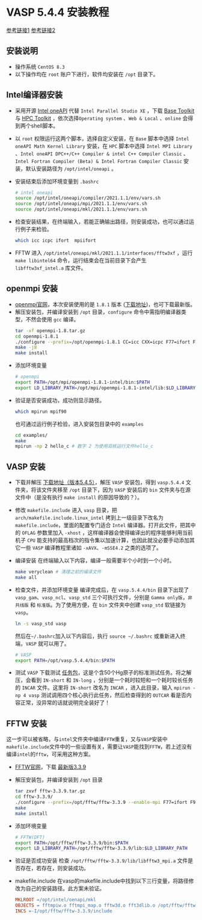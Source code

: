 # VASP 5.4.4 安装教程

[参考链接1](http://bbs.keinsci.com/thread-11812-1-1.html)
[参考链接2](https://blog.csdn.net/qq_35548961/article/details/87943407)

## 安装说明
- 操作系统 `CentOS 8.3`
- 以下操作均在 `root` 账户下进行，软件均安装在 `/opt` 目录下。

## Intel编译器安装
- 采用开源 [Intel oneAPI](https://my.oschina.net/u/4303238/blog/4771794) 代替 `Intel Parallel Studio XE` ，下载 [Base Toolkit](https://software.intel.com/content/www/us/en/develop/tools/oneapi/base-toolkit/download.html) 与 [HPC Toolkit](https://software.intel.com/content/www/us/en/develop/tools/oneapi/hpc-toolkit.html) ，依次选择`Operating system` 、`Web & Local` 、`online` 会得到两个shell脚本。
- 以 `root` 权限运行这两个脚本，选择自定义安装，在 `Base` 脚本中选择 `Intel oneAPI Math Kernel Library` 安装，在 `HPC` 脚本中选择 `Intel MPI Library` 、`Intel oneAPI DPC++/C++ Compiler & intel C++ Compiler Classic` 、`Intel Fortran Compiler (Beta) & Intel Fortran Compiler Classic` 安装，默认安装路径为 `/opt/intel/oneapi` 。
- 安装结束后添加环境变量到 `.bashrc`
    ```bash
    # intel oneapi
    source /opt/intel/oneapi/compiler/2021.1.1/env/vars.sh
    source /opt/intel/oneapi/mpi/2021.1.1/env/vars.sh
    source /opt/intel/oneapi/mkl/2021.1.1/env/vars.sh
    ```
    
- 检查安装结果，在终端输入，若能正确输出路径，则安装成功，也可以通过运行例子来检验。
    ```bash
    which icc icpc ifort  mpiifort
    ```
    
- FFTW
进入 `/opt/intel/oneapi/mkl/2021.1.1/interfaces/fftw3xf` ，运行 `make libintel64` 命令，运行结束会在当前目录下会产生 `libfftw3xf_intel.a` 库文件。

## openmpi 安装
- [openmpi官网](https://www.open-mpi.org/)，本次安装使用的是 `1.8.1` 版本 ([下载地址](https://www.open-mpi.org/software/ompi/v1.8/))，也可下载最新版。
- 解压安装包，并编译安装到 `/opt` 目录，`configure` 命令中需指明编译器类型，不然会使用 `gcc` 编译。
    ```bash
    tar -xf openmpi-1.8.tar.gz
    cd openmpi-1.8.1
    ./configure --prefix=/opt/openmpi-1.8.1 CC=icc CXX=icpc F77=ifort FC=ifort
    make -j8
    make install
    ```
- 添加环境变量
    ```bash
    # openmpi
    export PATH=/opt/mpi/openmpi-1.8.1-intel/bin:$PATH
    export LD_LIBRARY_PATH=/opt/mpi/openmpi-1.8.1-intel/lib:$LD_LIBRARY_PATH
    ```
- 验证是否安装成功，成功则显示路径。
    ```bash
    which mpirun mpif90
    ```
    也可通过运行例子检验，进入安装包目录中的 `examples`
    ```bash
    cd examples/
    make
    mpirun -np 2 hello_c # 数字 2 为使用双核运行文件hello_c
    ```

## VASP 安装
- 下载并解压
[下载地址（版本5.4.5）]()，解压 `VASP` 安装包，得到 `vasp.5.4.4` 文件夹，将该文件夹移至 `/opt` 目录下，因为 `VASP` 安装后的 `bin` 文件夹与在源文件中（是没有执行 `make install` 的原因导致的？）。

- 修改 `makefile.include` 
进入 `vasp` 目录，把 `arch/makefile.include.linux_intel` 拷到上一级目录下改名为 `makefile.include`，里面的配置专门适合 `Intel` 编译器。打开此文件，把其中的 `OFLAG` 参数里加入 `-xhost` ，这样编译器会使得编译出的程序能够利用当前机子 `CPU` 能支持的最高档次的指令集以加速计算，也因此就没必要手动添加其它一些 `VASP` 编译教程里诸如 `-xAVX`、`-mSSE4.2` 之类的选项了。

- 编译安装
在终端输入以下内容，编译一般需要半个小时到一个小时。
    ```bash
    make veryclean # 清理之前的编译文件
    make all
    ```
    
- 检查文件，并添加环境变量
编译完成后，在 `vasp.5.4.4/bin` 目录下出现了 `vasp_gam`、`vasp_ncl`、`vasp_std` 三个可执行文件，分别是 `Gamma only版`，`非共线版` 和 `标准版`。为了使用方便，在 `bin` 文件夹中创建 `vasp_std` 软链接为 `vasp`。
    ```bash
    ln -s vasp_std vasp
    ```
    然后在`~/.bashrc`加入以下内容后，执行 `source ~/.bashrc` 或重新进入终端，`VASP` 就可以用了。
    ```bash
    # VASP
    export PATH=/opt/vasp.5.4.4/bin:$PATH
    ```

- 测试 `VASP`
下载测试 [任务包](http://sobereva.com/attach/455/benchmark.Hg.tar.gz)，这是个含50个Hg原子的标准测试任务。将之解压，会看到 `IN-short` 和 `IN-long` ，分别是一个耗时较短和一个耗时较长任务的 `INCAR` 文件。这里将 `IN-short` 改名为 `INCAR` ，进入此目录，输入 `mpirun -np 4 vasp` 测试调用四个核心执行此任务，然后检查得到的 `OUTCAR` 看是否内容正常，没异常的话就说明完全装好了！

## FFTW 安装 
这一步可以被省略，与`intel`文件夹中编译`FFTW`重复，又与`VASP`安装中`makefile.include`文件中的一些设置有关，需要让`VASP`能找到`FFTW`，若上述没有编译`intel`的`fftw`，可采用这种方案。
- [FFTW官网](http://www.fftw.org/)，下载 [最新版3.3.9](http://www.fftw.org/download.html)
- 解压安装包，并编译安装到 `/opt` 目录
    ```bash
    tar zxvf fftw-3.3.9.tar.gz
    cd fftw-3.3.9/
    ./configure --prefix=/opt/fftw/fftw-3.3.9 --enable-mpi F77=ifort F90=ifort
    make 
    make install
    ```
- 添加环境变量
    ```bash
    # FFTW(DFT)
    export PATH=/opt/fftw/fftw-3.3.9/bin:$PATH
    export LD_LIBRARY_PATH=/opt/fftw/fftw-3.3.9/lib:$LD_LIBRARY_PATH
    ```
- 验证是否成功安装
检查 `/opt/fftw/fftw-3.3.9/lib/libfftw3_mpi.a` 文件是否存在，若存在，则安装成功。

- makefile.include
在vasp的makefile.include中找到以下三行变量，将路径修改为自己的安装路径。此方案未验证。
    ```makefile
    MKLROOT =/opt/intel/oenapi/mkl
    OBJECTS = fftmpiw.o fftmpi_map.o fftw3d.o fft3dlib.o /opt/fftw/fftw-3.3.9/lib/libfftw3_mpi.a
    INCS =-I/opt/fftw/fftw-3.3.9/include
    ```
